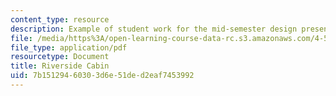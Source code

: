 ```yaml
---
content_type: resource
description: Example of student work for the mid-semester design presentation.
file: /media/https%3A/open-learning-course-data-rc.s3.amazonaws.com/4-500-introduction-to-design-computing-fall-2008/7b15129460303d6e51ded2eaf7453992_assn4a_6.pdf
file_type: application/pdf
resourcetype: Document
title: Riverside Cabin
uid: 7b151294-6030-3d6e-51de-d2eaf7453992
---
```


